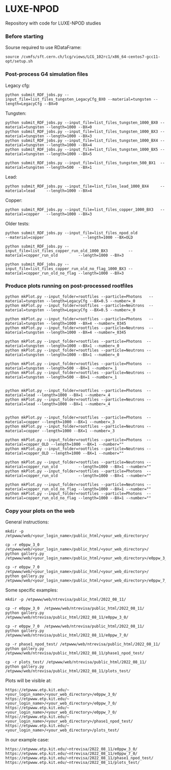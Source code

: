# LUXE-NPOD

Repository with code for LUXE-NPOD studies

### Before starting

Sourse required to use RDataFrame:

    source /cvmfs/sft.cern.ch/lcg/views/LCG_102rc1/x86_64-centos7-gcc11-opt/setup.sh 

### Post-process G4 simulation files

Legacy cfg:

    python submit_RDF_jobs.py --input_file=list_files_tungsten_LegacyCfg_BX0 --material=tungsten --length=LegacyCfg --BX=0

Tungsten:

    python submit_RDF_jobs.py --input_file=list_files_tungsten_1000_BX0 --material=tungsten --length=1000 --BX=0
    python submit_RDF_jobs.py --input_file=list_files_tungsten_1000_BX3 --material=tungsten --length=1000 --BX=3
    python submit_RDF_jobs.py --input_file=list_files_tungsten_1000_BX4 --material=tungsten --length=1000 --BX=4
    python submit_RDF_jobs.py --input_file=list_files_tungsten_1000_BX5 --material=tungsten --length=1000 --BX=5

    python submit_RDF_jobs.py --input_file=list_files_tungsten_500_BX1  --material=tungsten --length=500  --BX=1


Lead:

    python submit_RDF_jobs.py --input_file=list_files_lead_1000_BX4     --material=lead     --length=1000 --BX=4


Copper:

    python submit_RDF_jobs.py --input_file=list_files_copper_1000_BX3   --material=copper   --length=1000 --BX=3


Older tests:

    python submit_RDF_jobs.py --input_file=list_files_npod_old                        --material=copper                 --length=1000 --BX=OLD

    python submit_RDF_jobs.py --input_file=list_files_copper_run_old_1000_BX3         --material=copper_run_old         --length=1000 --BX=3

    python submit_RDF_jobs.py --input_file=list_files_copper_run_old_no_flag_1000_BX3 --material=copper_run_old_no_flag --length=1000 --BX=3

### Produce plots running on post-processed rootfiles

    python mkPlot.py --input_folder=rootfiles --particle=Photons   --material=tungsten --length=LegacyCfg --BX=0.5 --number=_0
    python mkPlot.py --input_folder=rootfiles --particle=Neutrons  --material=tungsten --length=LegacyCfg --BX=0.5 --number=_0

    python mkPlot.py --input_folder=rootfiles --particle=Photons   --material=tungsten --length=1000 --BX=4 --number=_0345
    python mkPlot.py --input_folder=rootfiles --particle=Neutrons  --material=tungsten --length=1000 --BX=4 --number=_0345

    python mkPlot.py --input_folder=rootfiles --particle=Photons  --material=tungsten --length=1000 --BX=1 --number=_0
    python mkPlot.py --input_folder=rootfiles --particle=Neutrons --material=tungsten --length=1000 --BX=1 --number=_0

    python mkPlot.py --input_folder=rootfiles --particle=Photons  --material=tungsten --length=500 --BX=1 --number=_1
    python mkPlot.py --input_folder=rootfiles --particle=Neutrons --material=tungsten --length=500 --BX=1 --number=_1


    python mkPlot.py --input_folder=rootfiles --particle=Photons  --material=lead --length=1000 --BX=1 --number=_4
    python mkPlot.py --input_folder=rootfiles --particle=Neutrons --material=lead --length=1000 --BX=1 --number=_4


    python mkPlot.py --input_folder=rootfiles --particle=Photons  --material=copper --length=1000 --BX=1 --number=_3
    python mkPlot.py --input_folder=rootfiles --particle=Neutrons --material=copper --length=1000 --BX=1 --number=_3

    python mkPlot.py --input_folder=rootfiles --particle=Photons  --material=copper_OLD --length=1000 --BX=1 --number=""
    python mkPlot.py --input_folder=rootfiles --particle=Neutrons --material=copper_OLD --length=1000 --BX=1 --number=""

    python mkPlot.py --input_folder=rootfiles --particle=Neutrons --material=copper_run_old         --length=1000 --BX=1 --number="" 
    python mkPlot.py --input_folder=rootfiles --particle=Photons  --material=copper_run_old         --length=1000 --BX=1 --number=""

    python mkPlot.py --input_folder=rootfiles --particle=Neutrons --material=copper_run_old_no_flag --length=1000 --BX=1 --number=""
    python mkPlot.py --input_folder=rootfiles --particle=Photons  --material=copper_run_old_no_flag --length=1000 --BX=1 --number=""

### Copy your plots on the web

General instructions:

    mkdir -p /etpwww/web/<your_login_name>/public_html/<your_web_directory>/

    cp -r e0ppw_3_0  /etpwww/web/<your_login_name>/public_html/<your_web_directory>/
    python gallery.py /etpwww/web/<your_login_name>/public_html/<your_web_directory>/e0ppw_3_0

    cp -r e0ppw_7_0  /etpwww/web/<your_login_name>/public_html/<your_web_directory>/
    python gallery.py /etpwww/web/<your_login_name>/public_html/<your_web_directory>/e0ppw_7_0

Some specific examples:

    mkdir -p /etpwww/web/ntrevisa/public_html/2022_08_11/

    cp -r e0ppw_3_0  /etpwww/web/ntrevisa/public_html/2022_08_11/
    python gallery.py /etpwww/web/ntrevisa/public_html/2022_08_11/e0ppw_3_0/

    cp -r e0ppw_7_0  /etpwww/web/ntrevisa/public_html/2022_08_11/
    python gallery.py /etpwww/web/ntrevisa/public_html/2022_08_11/e0ppw_7_0/

    cp -r phase1_npod_test/ /etpwww/web/ntrevisa/public_html/2022_08_11/
    python gallery.py /etpwww/web/ntrevisa/public_html/2022_08_11/phase1_npod_test/

    cp -r plots_test/ /etpwww/web/ntrevisa/public_html/2022_08_11/
    python gallery.py /etpwww/web/ntrevisa/public_html/2022_08_11/plots_test/

Plots will be visible at:

    https://etpwww.etp.kit.edu/~<your_login_name>/<your_web_directory>/e0ppw_3_0/
    https://etpwww.etp.kit.edu/~<your_login_name>/<your_web_directory>/e0ppw_7_0/
    https://etpwww.etp.kit.edu/~<your_login_name>/<your_web_directory>/e0ppw_7_0/
    https://etpwww.etp.kit.edu/~<your_login_name>/<your_web_directory>/phase1_npod_test/
    https://etpwww.etp.kit.edu/~<your_login_name>/<your_web_directory>/plots_test/

In our example case:

    https://etpwww.etp.kit.edu/~ntrevisa/2022_08_11/e0ppw_3_0/
    https://etpwww.etp.kit.edu/~ntrevisa/2022_08_11/e0ppw_7_0/
    https://etpwww.etp.kit.edu/~ntrevisa/2022_08_11/phase1_npod_test/
    https://etpwww.etp.kit.edu/~ntrevisa/2022_08_11/plots_test/
